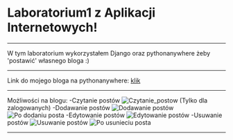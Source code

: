 # Laboratorium1 z Aplikacji Internetowych!
___

W tym laboratorium wykorzystałem Django oraz pythonanywhere żeby 'postawić' własnego bloga :)
___

Link do mojego bloga na pythonanywhere: [klik](https://kamil22637.pythonanywhere.com/)
___

Możliwości na blogu:
-Czytanie postów 
![Czytanie_postow][czytanie]
(Tylko dla zalogowanych)
-Dodawanie postów
![Dodawanie postów][dodawanie]
![Po dodaniu posta][po_dodaniu]
-Edytowanie postów
![Edytowanie postów][edycja_posta]
-Usuwanie postów
![Usuwanie postów][konkretny_post]
![Po usunieciu posta][po_usunieciu]
___

[czytanie]: https://github.com/kamil-pabin/aplikacje-internetowe-22637-195ic/lab1/assets/images/czytanie.png "Czytanie postow"
[dodawanie]: https://github.com/kamil-pabin/aplikacje-internetowe-22637-195ic/lab1/assets/images/dodawanie.png "Dodawanie postow"
[edycja_posta]: https://github.com/kamil-pabin/aplikacje-internetowe-22637-195ic/lab1/assets/images/edycja_posta.png "Edycja posta"
[konkretny_post]: https://github.com/kamil-pabin/aplikacje-internetowe-22637-195ic/lab1/assets/images/konkretny_post.png "Konkretny_post"
[po_dodaniu]: https://github.com/kamil-pabin/aplikacje-internetowe-22637-195ic/lab1/assets/images/po_dodaniu.png "Po dodaniu"
[po_usunieciu]: https://github.com/kamil-pabin/aplikacje-internetowe-22637-195ic/lab1/assets/images/po_usunieciu.png "Po usunieciu"

